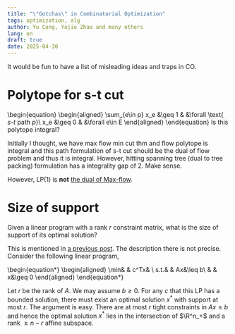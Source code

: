 ```yaml
---
title: "\"Gotchas\" in Combinatorial Optimization"
tags: optimization, alg
author: Yu Cong, Yajie Zhao and many others
lang: en
draft: true
date: 2025-04-30
---
```


It would be fun to have a list of misleading ideas and traps in CO.

# Polytope for s-t cut

\begin{equation}
\begin{aligned}
\sum_{e\in p} x_e &\geq 1   &   &\forall \text{ $s$-$t$ path $p$}\\
              x_e &\geq 0   &   &\forall e\in E
\end{aligned}
\end{equation}
Is this polytope integral?

Initially I thought, we have max flow min cut thm and flow polytope is integral and this path formulation of s-t cut should be the dual of flow problem and thus it is integral. However, hitting spanning tree (dual to tree packing) formulation has a integrality gap of 2. Make sense.

However, LP(1) is **not** [the dual of Max-flow](https://en.wikipedia.org/wiki/Max-flow_min-cut_theorem#Linear_program_formulation).

# Size of support

Given a linear program with a rank $r$ constraint matrix, what is the size of support of its optimal solution?

This is mentioned in [a previous post](/posts/matroid_base_packing_and_covering_I.html). The description there is not precise. 
Consider the following linear program,

\begin{equation*}
\begin{aligned}
\min&   &   c^Tx&   \\
s.t.&   &   Ax&\leq b\\
    &   &   x&\geq 0
\end{aligned}
\end{equation*}

Let $r$ be the rank of $A$. We may assume $b\geq0$. For any $c$ that this LP has a bounded solution, there must exist an optimal solution $x^*$ with support at most $r$. The argument is easy. There are at most $r$ tight constraints in $Ax\leq b$ and hence the optimal solution $x^*$ lies in the intersection of $\R^n_+$ and a rank $\geq n-r$ affine subspace.